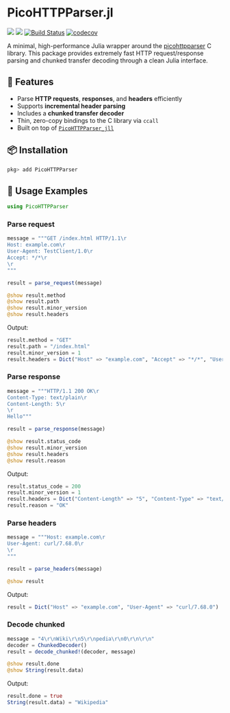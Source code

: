 # PicoHTTPParser.jl

[![](https://img.shields.io/badge/docs-stable-blue.svg)](https://AbrJA.github.io/PicoHTTPParser.jl/stable)
[![](https://img.shields.io/badge/docs-dev-blue.svg)](https://AbrJA.github.io/PicoHTTPParser.jl/dev)
[![Build Status](https://github.com/AbrJA/PicoHTTPParser.jl/workflows/CI/badge.svg)](https://github.com/AbrJA/PicoHTTPParser.jl/actions?query=workflow%3ACI+branch%3Amaster)
[![codecov](https://codecov.io/gh/AbrJA/PicoHTTPParser.jl/graph/badge.svg)](https://codecov.io/gh/AbrJA/PicoHTTPParser.jl)

A minimal, high-performance Julia wrapper around the [picohttpparser](https://github.com/h2o/picohttpparser) C library.
This package provides extremely fast HTTP request/response parsing and chunked transfer decoding through a clean Julia interface.

## 🚀 Features

- Parse **HTTP requests**, **responses**, and **headers** efficiently
- Supports **incremental header parsing**
- Includes a **chunked transfer decoder**
- Thin, zero-copy bindings to the C library via `ccall`
- Built on top of [`PicoHTTPParser_jll`](https://github.com/JuliaBinaryWrappers/PicoHTTPParser_jll.jl)

## 📦 Installation

```julia
pkg> add PicoHTTPParser
```

## 🧩 Usage Examples

```julia
using PicoHTTPParser
```

### Parse request

```julia
message = """GET /index.html HTTP/1.1\r
Host: example.com\r
User-Agent: TestClient/1.0\r
Accept: */*\r
\r
"""

result = parse_request(message)

@show result.method
@show result.path
@show result.minor_version
@show result.headers
```

Output:

```julia
result.method = "GET"
result.path = "/index.html"
result.minor_version = 1
result.headers = Dict("Host" => "example.com", "Accept" => "*/*", "User-Agent" => "TestClient/1.0")
```

### Parse response

```julia
message = """HTTP/1.1 200 OK\r
Content-Type: text/plain\r
Content-Length: 5\r
\r
Hello"""

result = parse_response(message)

@show result.status_code
@show result.minor_version
@show result.headers
@show result.reason
```

Output:

```julia
result.status_code = 200
result.minor_version = 1
result.headers = Dict("Content-Length" => "5", "Content-Type" => "text/plain")
result.reason = "OK"
```

### Parse headers

```julia
message = """Host: example.com\r
User-Agent: curl/7.68.0\r
\r
"""

result = parse_headers(message)

@show result
```

Output:

```julia
result = Dict("Host" => "example.com", "User-Agent" => "curl/7.68.0")
```

### Decode chunked

```julia
message = "4\r\nWiki\r\n5\r\npedia\r\n0\r\n\r\n"
decoder = ChunkedDecoder()
result = decode_chunked!(decoder, message)

@show result.done
@show String(result.data)
```

Output:

```julia
result.done = true
String(result.data) = "Wikipedia"
```
